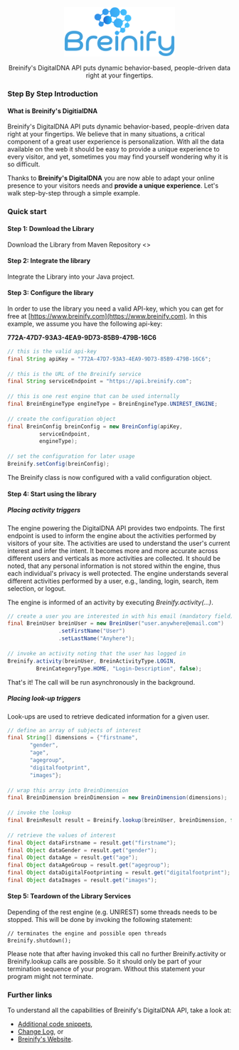 <p align="center">
  <img src="https://raw.githubusercontent.com/Breinify/brein-api-library-java/master/documentation/img/logo.png"" alt="Breinify API Java Library" width="250">
</p>

<p align="center">
Breinify's DigitalDNA API puts dynamic behavior-based, people-driven data right at your fingertips.
</p>

### Step By Step Introduction

#### What is Breinify's DigitialDNA

Breinify's DigitalDNA API puts dynamic behavior-based, people-driven data right at your fingertips. We believe that in many situations, a critical component of a great user experience is personalization. With all the data available on the web it should be easy to provide a unique experience to every visitor, and yet, sometimes you may find yourself wondering why it is so difficult.

Thanks to **Breinify's DigitalDNA** you are now able to adapt your online presence to your visitors needs and **provide a unique experience**. Let's walk step-by-step through a simple example.

### Quick start

#### Step 1: Download the Library

Download the Library from Maven Repository <<more details to come>>


#### Step 2: Integrate the library

Integrate the Library into your Java project. 


#### Step 3: Configure the library

In order to use the library you need a valid API-key, which you can get for free at [https://www.breinify.com](https://www.breinify.com). In this example, we assume you have the following api-key:

**772A-47D7-93A3-4EA9-9D73-85B9-479B-16C6**

```Java
// this is the valid api-key
final String apiKey = "772A-47D7-93A3-4EA9-9D73-85B9-479B-16C6";

// this is the URL of the Breinify service
final String serviceEndpoint = "https://api.breinify.com";

// this is one rest engine that can be used internally
final BreinEngineType engineType = BreinEngineType.UNIREST_ENGINE;

// create the configuration object
final BreinConfig breinConfig = new BreinConfig(apiKey,
          serviceEndpoint,
          engineType);

// set the configuration for later usage
Breinify.setConfig(breinConfig);
```

The Breinify class is now configured with a valid configuration object.


#### Step 4: Start using the library

##### Placing activity triggers

The engine powering the DigitalDNA API provides two endpoints. The first endpoint is used to inform the engine about the activities performed by visitors of your site. The activities are used to understand the user's current interest and infer the intent. It becomes more and more accurate across different users and verticals as more activities are collected. It should be noted, that any personal information is not stored within the engine, thus each individual's privacy is well protected. The engine understands several different activities performed by a user, e.g., landing, login, search, item selection, or logout.

The engine is informed of an activity by executing *Breinify.activity(...)*. 

```Java
// create a user you are interested in with his email (mandatory field)
final BreinUser breinUser = new BreinUser("user.anywhere@email.com")
                .setFirstName("User")
                .setLastName("Anyhere");
                
// invoke an activity noting that the user has logged in
Breinify.activity(breinUser, BreinActivityType.LOGIN,
         BreinCategoryType.HOME, "Login-Description", false);

```

That's it! The call will be run asynchronously in the background.


##### Placing look-up triggers

Look-ups are used to retrieve dedicated information for a given user. 

```java
// define an array of subjects of interest
final String[] dimensions = {"firstname",
       "gender",
       "age",
       "agegroup",
       "digitalfootprint",
       "images"};

// wrap this array into BreinDimension
final BreinDimension breinDimension = new BreinDimension(dimensions);

// invoke the lookup
final BreinResult result = Breinify.lookup(breinUser, breinDimension, false);

// retrieve the values of interest
final Object dataFirstname = result.get("firstname");
final Object dataGender = result.get("gender");
final Object dataAge = result.get("age");
final Object dataAgeGroup = result.get("agegroup");
final Object dataDigitalFootprinting = result.get("digitalfootprint");
final Object dataImages = result.get("images");

```
#### Step 5: Teardown of the Library Services

Depending of the rest engine (e.g. UNIREST) some threads needs to be stopped. This will be done by invoking the following statement:

```
// terminates the engine and possible open threads
Breinify.shutdown();
``` 

Please note that after having invoked this call no further Breinify.activity or Breinify.lookup calls are possible. So it should only be part of your termination sequence of your program. Without this statement your program might not terminate.

### Further links
To understand all the capabilities of Breinify's DigitalDNA API, take a look at:

* [Additional code snippets](documentation/more-snippets.md),
* [Change Log](documentation/changelog.md), or
* [Breinify's Website](https://www.breinify.com).
